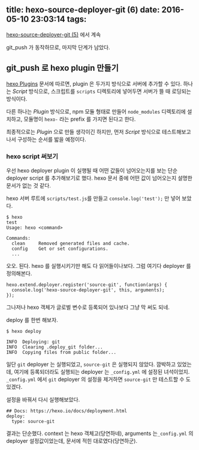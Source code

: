 title: hexo-source-deployer-git (6)
date: 2016-05-10 23:03:14
tags:
---
[hexo-source-deployer-git (5)](/2016/05/01/hexo-source-deployer-git-5/) 에서 계속

git_push 가 동작하므로, 마지막 단계가 남았다.

## git_push 로 hexo plugin 만들기

[hexo Plugins](https://hexo.io/docs/plugins.html) 문서에 따르면, plugin 은 두가지 방식으로 서버에 추가할 수 있다. 하나는 *Script* 방식으로, 스크립트를 `scripts` 디렉토리에 넣어두면 서버가 뜰 때 로딩되는 방식이다.

다른 하나는 *Plugin* 방식으로, npm 모듈 형태로 만들어 `node_modules` 디렉토리에 설치하고, 모듈명이 `hexo-` 라는 prefix 를 가지면 된다고 한다.

최종적으로는 *Plugin* 으로 만들 생각이긴 하지만, 먼저 *Script* 방식으로 테스트해보고 나서 구성하는 순서를 밟을 예정이다.

### hexo script 써보기

우선 hexo deployer plugin 이 실행될 때 어떤 값들이 넘어오는지를 보는 단순 deployer script 를 추가해보기로 했다.  hexo 문서 중에 어떤 값이 넘어오는지 설명한 문서가 없는 것 같다.

hexo 서버 루트에 `scripts/test.js`를 만들고 `console.log('test');` 만 넣어 보았다.

```
$ hexo                                                  
test                                                    
Usage: hexo <command>                                   
                                                        
Commands:                                               
  clean     Removed generated files and cache.          
  config    Get or set configurations.                  
  ...
```

오오. 된다. hexo 를 실행시키기만 해도 다 읽어들이나보다. 그럼 여기다 deployer 를 정의해본다.

```
hexo.extend.deployer.register('source-git', function(args) {
  console.log('hexo-source-deployer-git', this, arguments);
});
```

그나저나 hexo 객체가 글로벌 변수로 등록되어 있나보다 그냥 막 써도 되네.

deploy 를 한번 해보자.

```
$ hexo deploy

INFO  Deploying: git
INFO  Clearing .deploy_git folder...
INFO  Copying files from public folder...
```

일단 `git` deployer 는 실행되었고, `source-git` 은 실행되지 않았다. 깜박하고 있었는데, 여기에 등록되더라도 실행되는 deployer 는 `_config.yml` 에 설정된 녀석이었지. `_config.yml` 에서 `git` deployer 의 설정을 제거하면 `source-git` 만 테스트할 수 도 있겠다.

설정을 바꿔서 다시 실행해보았다.

```
## Docs: https://hexo.io/docs/deployment.html
deploy:
  type: source-git
```

결과는 단순했다. context 는 hexo 객체고(당연하네), arguments 는`_config.yml` 의 deployer 설정값이었는데, 문서에 적힌 대로였다(당연하군).